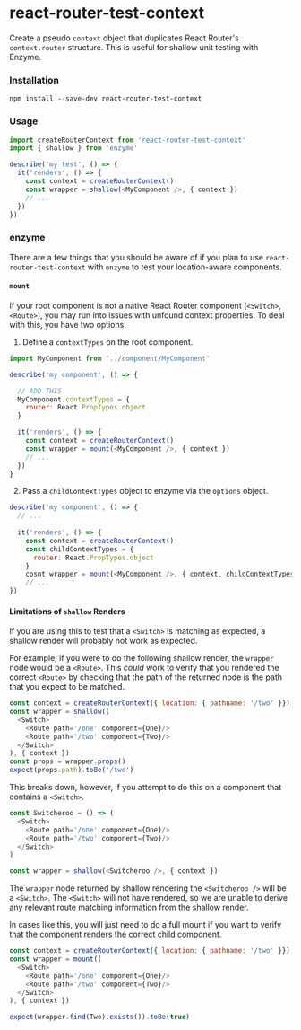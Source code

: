 # react-router-test-context

Create a pseudo `context` object that duplicates React Router's `context.router` structure. This is useful for shallow unit testing with Enzyme.

### Installation

```
npm install --save-dev react-router-test-context
```

### Usage

```js
import createRouterContext from 'react-router-test-context'
import { shallow } from 'enzyme'

describe('my test', () => {
  it('renders', () => {
    const context = createRouterContext()
    const wrapper = shallow(<MyComponent />, { context })
    // ...
  })
})
```

### enzyme

There are a few things that you should be aware of if you plan to use `react-router-test-context` with `enzyme` to test your location-aware components.

#### `mount`

If your root component is not a native React Router component (`<Switch>`, `<Route>`), you may run into issues with unfound context properties. To deal with this, you have two options.

1. Define a `contextTypes` on the root component.

```js
import MyComponent from '../component/MyComponent'

describe('my component', () => {

  // ADD THIS
  MyComponent.contextTypes = {
    router: React.PropTypes.object
  }

  it('renders', () => {
    const context = createRouterContext()
    const wrapper = mount(<MyComponent />, { context })
    // ...
  })
}
```

2. Pass a `childContextTypes` object to enzyme via the `options` object.

```js
describe('my component', () => {
  // ...
  
  it('renders', () => {
    const context = createRouterContext()
    const childContextTypes = {
      router: React.PropTypes.object
    }
    cosnt wrapper = mount(<MyComponent />, { context, childContextTypes })
    // ...
})
```

#### Limitations of `shallow` Renders

If you are using this to test that a `<Switch>` is matching as expected, a shallow render will probably not work as expected.

For example, if you were to do the following shallow render, the `wrapper` node would be a `<Route>`. This _could_ work to verify that you rendered the correct `<Route>` by checking that the path of the returned node is the path that you expect to be matched.

```js
const context = createRouterContext({ location: { pathname: '/two' }})
const wrapper = shallow((
  <Switch>
    <Route path='/one' component={One}/>
    <Route path='/two' component={Two}/>
  </Switch>
), { context })
const props = wrapper.props()
expect(props.path).toBe('/two')
```

This breaks down, however, if you attempt to do this on a component that contains a `<Switch>`.

```js
const Switcheroo = () => (
  <Switch>
    <Route path='/one' component={One}/>
    <Route path='/two' component={Two}/>
  </Switch>
)

const wrapper = shallow(<Switcheroo />, { context })
```

The `wrapper` node returned by shallow rendering the `<Switcheroo />` will be a `<Switch>`. The `<Switch>` will not have rendered, so we are unable to derive any relevant route matching information from the shallow render.

In cases like this, you will just need to do a full mount if you want to verify that the component renders the correct child component.

```js
const context = createRouterContext({ location: { pathname: '/two' }})
const wrapper = mount((
  <Switch>
    <Route path='/one' component={One}/>
    <Route path='/two' component={Two}/>
  </Switch>
), { context })

expect(wrapper.find(Two).exists()).toBe(true)
```
